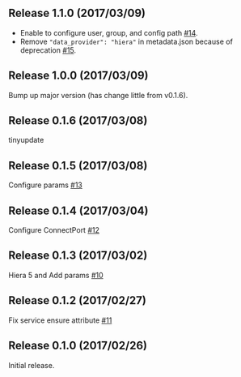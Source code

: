 Release 1.1.0 (2017/03/09)
---

- Enable to configure user, group, and config path [#14](https://github.com/hfm/puppet-tinyproxy/pull/14).
- Remove `"data_provider": "hiera"` in metadata.json because of deprecation [#15](https://github.com/hfm/puppet-tinyproxy/pull/15).

Release 1.0.0 (2017/03/09)
---

Bump up major version (has change little from v0.1.6).

Release 0.1.6 (2017/03/08)
---

tinyupdate

Release 0.1.5 (2017/03/08)
---

Configure params [#13](https://github.com/hfm/puppet-tinyproxy/pull/13)

Release 0.1.4 (2017/03/04)
---

Configure ConnectPort [#12](https://github.com/hfm/puppet-tinyproxy/pull/12)

Release 0.1.3 (2017/03/02)
---

Hiera 5 and Add params [#10](https://github.com/hfm/puppet-tinyproxy/pull/10)

Release 0.1.2 (2017/02/27)
---

Fix service ensure attribute [#11](https://github.com/hfm/puppet-tinyproxy/pull/11)

Release 0.1.0 (2017/02/26)
---

Initial release.
